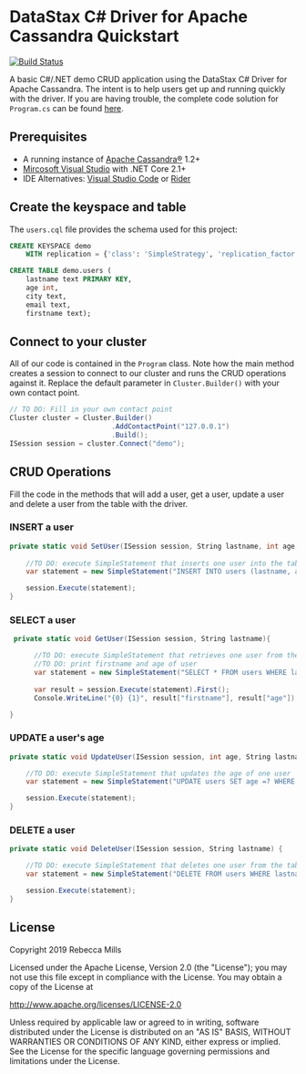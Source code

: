 # DataStax C# Driver for Apache Cassandra Quickstart

[![Build Status](https://travis-ci.org/beccam/quickstart-csharp.svg?branch=master)](https://travis-ci.org/beccam/quickstart-csharp)

A basic C#/.NET demo CRUD application using the DataStax C# Driver for Apache Cassandra. 
The intent is to help users get up and running quickly with the driver. 
If you are having trouble, the complete code solution for `Program.cs` can be found [here](https://gist.github.com/beccam/5abab3b4072d5a0027475481f1d5075f).

## Prerequisites
  * A running instance of [Apache Cassandra®](http://cassandra.apache.org/download/) 1.2+
  * [Mircosoft Visual Studio](https://visualstudio.microsoft.com/vs/) with .NET Core 2.1+
  * IDE Alternatives: [Visual Studio Code](https://code.visualstudio.com/) or [Rider](https://www.jetbrains.com/rider/)
  
  
## Create the keyspace and table
The `users.cql` file provides the schema used for this project:

```sql
CREATE KEYSPACE demo
    WITH replication = {'class': 'SimpleStrategy', 'replication_factor': '1'};

CREATE TABLE demo.users (
    lastname text PRIMARY KEY,
    age int,
    city text,
    email text,
    firstname text);
```

## Connect to your cluster

All of our code is contained in the `Program` class. 
Note how the main method creates a session to connect to our cluster and runs the CRUD operations against it. 
Replace the default parameter in `Cluster.Builder()` with your own contact point.

```csharp
// TO DO: Fill in your own contact point
Cluster cluster = Cluster.Builder()
                         .AddContactPoint("127.0.0.1")
                         .Build();
ISession session = cluster.Connect("demo");
```

## CRUD Operations
Fill the code in the methods that will add a user, get a user, update a user and delete a user from the table with the driver.

### INSERT a user
```csharp
private static void SetUser(ISession session, String lastname, int age, String city, String email, String firstname) {
    
    //TO DO: execute SimpleStatement that inserts one user into the table
    var statement = new SimpleStatement("INSERT INTO users (lastname, age, city, email, firstname) VALUES (?,?,?,?,?)", lastname, age, city, email, firstname);

    session.Execute(statement);
}
```
### SELECT a user
```csharp
 private static void GetUser(ISession session, String lastname){

      //TO DO: execute SimpleStatement that retrieves one user from the table
      //TO DO: print firstname and age of user
      var statement = new SimpleStatement("SELECT * FROM users WHERE lastname = ?", lastname);
      
      var result = session.Execute(statement).First();
      Console.WriteLine("{0} {1}", result["firstname"], result["age"]);

}
```

### UPDATE a user's age
```csharp
private static void UpdateUser(ISession session, int age, String lastname) {

    //TO DO: execute SimpleStatement that updates the age of one user
    var statement = new SimpleStatement("UPDATE users SET age =? WHERE lastname = ?", age, lastname);

    session.Execute(statement);
}
```   

### DELETE a user
```csharp
private static void DeleteUser(ISession session, String lastname) {

    //TO DO: execute SimpleStatement that deletes one user from the table
    var statement = new SimpleStatement("DELETE FROM users WHERE lastname = ?", lastname);

    session.Execute(statement);
}
```
 ## License
Copyright 2019 Rebecca Mills

Licensed under the Apache License, Version 2.0 (the "License");
you may not use this file except in compliance with the License.
You may obtain a copy of the License at

http://www.apache.org/licenses/LICENSE-2.0

Unless required by applicable law or agreed to in writing, software
distributed under the License is distributed on an "AS IS" BASIS,
WITHOUT WARRANTIES OR CONDITIONS OF ANY KIND, either express or implied.
See the License for the specific language governing permissions and
limitations under the License.   



